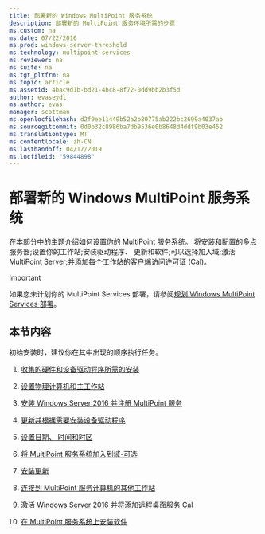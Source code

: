 ```yaml
---
title: 部署新的 Windows MultiPoint 服务系统
description: 部署新的 MultiPoint 服务环境所需的步骤
ms.custom: na
ms.date: 07/22/2016
ms.prod: windows-server-threshold
ms.technology: multipoint-services
ms.reviewer: na
ms.suite: na
ms.tgt_pltfrm: na
ms.topic: article
ms.assetid: 4bac9d1b-bd21-4bc8-8f72-0dd9bb2b3f5d
author: evaseydl
ms.author: evas
manager: scottman
ms.openlocfilehash: d2f9ee11449b52a2b80775ab222bc2699a4037ab
ms.sourcegitcommit: 0d0b32c8986ba7db9536e0b8648d4ddf9b03e452
ms.translationtype: MT
ms.contentlocale: zh-CN
ms.lasthandoff: 04/17/2019
ms.locfileid: "59844898"
---
```

# <a name="deploy-a-new-windows-multipoint-services-system"></a>部署新的 Windows MultiPoint 服务系统
在本部分中的主题介绍如何设置你的 MultiPoint 服务系统。 将安装和配置的多点服务器;设置你的工作站;安装驱动程序、 更新和软件;可以选择加入域;激活 MultiPoint Server;并添加每个工作站的客户端访问许可证 (Cal)。  
  
> [!IMPORTANT]  
> 如果您未计划你的 MultiPoint Services 部署，请参阅[规划 Windows MultiPoint Services 部署](Planning-a-MultiPoint-Services-Deployment.md)。  
  
## <a name="in-this-section"></a>本节内容  
初始安装时，建议你在其中出现的顺序执行任务。  
  
1.  [收集的硬件和设备驱动程序所需的安装](Collect-hardware-and-device-drivers-needed-for-the-installation.md)  
  
2.  [设置物理计算机和主工作站](Set-up-the-physical-computer-and-primary-station.md)  
  
3.  [安装 Windows Server 2016 并注册 MultiPoint 服务](Install-MultiPoint-services.md)  
  
4.  [更新并根据需要安装设备驱动程序](Update-and-install-device-drivers-if-needed.md)  
  
5.  [设置日期、 时间和时区](Set-the-date--time--and-time-zone.md)  
  
6.  [将 MultiPoint 服务系统加入到域-可选](Join-the-MultiPoint-services-computer-to-a-domain--optional-.md)  
  
7.  [安装更新](Install-updates.md)  
  
8.  [连接到 MultiPoint 服务计算机的其他工作站](Attach-additional-stations-to-your-MultiPoint-services-computer.md)  
  
9. [激活 Windows Server 2016 并将添加远程桌面服务 Cal](manage-client-access-licenses-with-multipoint-services.md)  
  
10. [在 MultiPoint 服务系统上安装软件](Install-software-on-your-MultiPoint-Services-system.md)